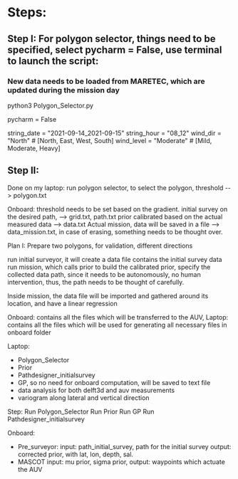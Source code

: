 # Steps:

## Step I: For polygon selector, things need to be specified, select pycharm = False, use terminal to launch the script:

### New data needs to be loaded from MARETEC, which are updated during the mission day

python3 Polygon_Selector.py

pycharm = False

string_date = "2021-09-14_2021-09-15"
string_hour = "08_12"
wind_dir = "North" # [North, East, West, South]
wind_level = "Moderate" # [Mild, Moderate, Heavy]

## Step II:


Done on my laptop:
run polygon selector, to select the polygon, threshold --> polygon.txt

Onboard:
threshold needs to be set based on the gradient.
initial survey on the desired path, --> grid.txt, path.txt
prior calibrated based on the actual measured data --> data.txt
Actual mission, data will be saved in a file --> data_mission.txt, in case of erasing, something needs to be thought over.


Plan I:
Prepare two polygons, for validation, different directions


run initial surveyor, it will create a data file contains the initial survey data
run mission, which calls prior to build the calibrated prior, specify the collected data path, since it needs to be autonomously, no human intervention, thus, the path needs to be thought of carefully.

Inside mission, the data file will be imported and gathered around its location, and have a linear regression

Onboard: contains all the files which will be transferred to the AUV,
Laptop: contains all the files which will be used for generating all necessary files in onboard folder


Laptop:
- Polygon_Selector
- Prior
- Pathdesigner_initialsurvey
- GP, so no need for onboard computation, will be saved to text file
- data analysis for both delft3d and auv measurements
- variogram along lateral and vertical direction

Step:
Run Polygon_Selector
Run Prior
Run GP
Run Pathdesigner_initialsurvey


Onboard:
- Pre_surveyor:
  input: path_initial_survey, path for the initial survey
  output: corrected prior, with lat, lon, depth, sal.
- MASCOT
  input: mu prior, sigma prior,
  output: waypoints which actuate the AUV
